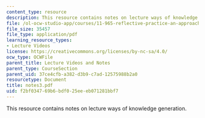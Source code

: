 ```yaml
---
content_type: resource
description: This resource contains notes on lecture ways of knowledge generation.
file: /ol-ocw-studio-app/courses/11-965-reflective-practice-an-approach-for-expanding-your-learning-frontiers-january-iap-2007/f2bf034769b6bdf025eeeb071281bbf7_notes3.pdf
file_size: 35457
file_type: application/pdf
learning_resource_types:
- Lecture Videos
license: https://creativecommons.org/licenses/by-nc-sa/4.0/
ocw_type: OCWFile
parent_title: Lecture Videos and Notes
parent_type: CourseSection
parent_uid: 37ce4cfb-a382-d3b9-c7ad-12575988b2a0
resourcetype: Document
title: notes3.pdf
uid: f2bf0347-69b6-bdf0-25ee-eb071281bbf7
---
```

This resource contains notes on lecture ways of knowledge generation.